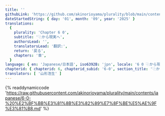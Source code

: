 ```yaml
---
title: ''
githubLink: 'https://github.com/akinorioyama/plurality/blob/main/contents/japanese/6-0-%20%E2%BF%BB%E3%81%8B%E3%82%89%E7%8F%BE%E5%AE%9F%E3%81%B8.md'
dateStartedString: { day: '01', month: '09', year: '2025' }
translations:
  {
    plurality: 'Chapter 6 0',
    subtitle: '⿻から現実へ',
    authorsLead: '',
    translatorsLead: '翻訳:',
    return: '戻る',
    chapters: '章',
  }
language: { en: 'Japanese/日本語', iso6392B: 'jpn', locale: '6 0 ⿻から現実へ' }
chapterid: { chapterid: 6, chapterid_subid: '6-0', section_title: '⿻から現実へ' }
translators: [ '山形浩生' ]
---
```

{% readdynamiccode 'https://raw.githubusercontent.com/akinorioyama/plurality/main/contents/japanese/6-0-%20%E2%BF%BB%E3%81%8B%E3%82%89%E7%8F%BE%E5%AE%9F%E3%81%B8.md' %}
